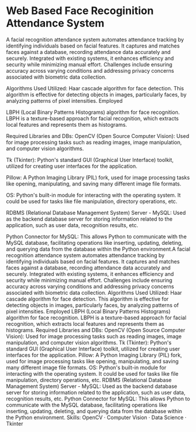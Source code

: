 # Web Based Face Recoginition Attendance System
A facial recognition attendance system automates attendance tracking by identifying individuals based on facial features. It captures and matches faces against a database, recording attendance data accurately and securely. Integrated with existing systems, it enhances efficiency and security while minimizing manual effort. Challenges include ensuring accuracy across varying conditions and addressing privacy concerns associated with biometric data collection.

Algorithms Used Utilized:
Haar cascade algorithm for face detection.
This algorithm is effective for detecting objects in images, particularly faces, by analyzing patterns of pixel intensities. Employed

LBPH (Local Binary Patterns Histograms) algorithm for face recognition.
LBPH is a texture-based approach for facial recognition, which extracts local features and represents them as histograms.

Required Libraries and DBs:
OpenCV (Open Source Computer Vision):
Used for image processing tasks such as reading images, image manipulation, and computer vision algorithms.

Tk (Tkinter):
Python's standard GUI (Graphical User Interface) toolkit, utilized for creating user interfaces for the application.

Pillow:
A Python Imaging Library (PIL) fork, used for image processing tasks like opening, manipulating, and saving many different image file formats.

OS:
Python's built-in module for interacting with the operating system. It could be used for tasks like file manipulation, directory operations, etc.

RDBMS (Relational Database Management System) Server - MySQL:
Used as the backend database server for storing information related to the application, such as user data, recognition results, etc.

Python Connector for MySQL:
This allows Python to communicate with the MySQL database, facilitating operations like inserting, updating, deleting, and querying data from the database within the Python environment.A facial recognition attendance system automates attendance tracking by identifying individuals based on facial features. It captures and matches faces against a database, recording attendance data accurately and securely. Integrated with existing systems, it enhances efficiency and security while minimizing manual effort. Challenges include ensuring accuracy across varying conditions and addressing privacy concerns associated with biometric data collection. Algorithms Used Utilized: Haar cascade algorithm for face detection. This algorithm is effective for detecting objects in images, particularly faces, by analyzing patterns of pixel intensities. Employed LBPH (Local Binary Patterns Histograms) algorithm for face recognition. LBPH is a texture-based approach for facial recognition, which extracts local features and represents them as histograms. Required Libraries and DBs: OpenCV (Open Source Computer Vision): Used for image processing tasks such as reading images, image manipulation, and computer vision algorithms. Tk (Tkinter): Python's standard GUI (Graphical User Interface) toolkit, utilized for creating user interfaces for the application. Pillow: A Python Imaging Library (PIL) fork, used for image processing tasks like opening, manipulating, and saving many different image file formats. OS: Python's built-in module for interacting with the operating system. It could be used for tasks like file manipulation, directory operations, etc. RDBMS (Relational Database Management System) Server - MySQL: Used as the backend database server for storing information related to the application, such as user data, recognition results, etc. Python Connector for MySQL: This allows Python to communicate with the MySQL database, facilitating operations like inserting, updating, deleting, and querying data from the database within the Python environment.
Skills: OpenCV · Computer Vision · Data Science · Tkinter
